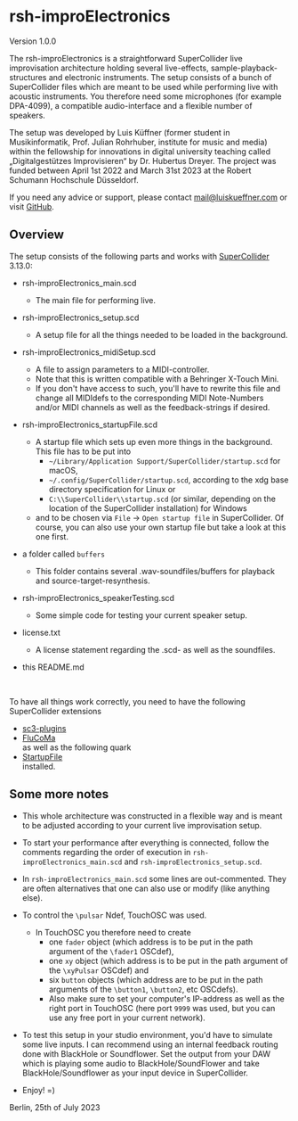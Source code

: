 # rsh-improElectronics

Version 1.0.0

The rsh-improElectronics is a straightforward SuperCollider live improvisation architecture holding several live-effects, sample-playback-structures and electronic instruments. The setup consists of a bunch of SuperCollider files which are meant to be used while performing live with acoustic instruments. You therefore need some microphones (for example DPA-4099), a compatible audio-interface and a flexible number of speakers.

The setup was developed by Luis Küffner (former student in Musikinformatik, Prof. Julian Rohrhuber, institute for music and media) within the fellowship for innovations in digital university teaching called „Digitalgestützes Improvisieren“ by Dr. Hubertus Dreyer. The project was funded between April 1st 2022 and March 31st 2023 at the Robert Schumann Hochschule Düsseldorf.

If you need any advice or support, please contact mail@luiskueffner.com or visit [GitHub](https://github.com/user4-33/rsh-improElectronics). 

## Overview
The setup consists of the following parts and works with [SuperCollider](https://supercollider.github.io/) 3.13.0:

- rsh-improElectronics_main.scd
  - The main file for performing live.

- rsh-improElectronics_setup.scd
  - A setup file for all the things needed to be loaded in the background.

- rsh-improElectronics_midiSetup.scd
  - A file to assign parameters to a MIDI-controller.
  - Note that this is written compatible with a Behringer X-Touch Mini.
  - If you don't have access to such, you'll have to rewrite this file and change all MIDIdefs to the corresponding MIDI Note-Numbers and/or MIDI channels as well as the feedback-strings if desired.

- rsh-improElectronics_startupFile.scd
  - A startup file which sets up even more things in the background. This file has to be put into
    - `~/Library/Application Support/SuperCollider/startup.scd` for macOS,
    - `~/.config/SuperCollider/startup.scd`, according to the xdg base directory specification for Linux or
    - `C:\\SuperCollider\\startup.scd` (or similar, depending on the location of the SuperCollider installation) for Windows
  - and to be chosen via `File` -> `Open startup file` in SuperCollider. Of course, you can also use your own startup file but take a look at this one first.

- a folder called `buffers`
  - This folder contains several .wav-soundfiles/buffers for playback and source-target-resynthesis.

- rsh-improElectronics_speakerTesting.scd
  - Some simple code for testing your current speaker setup.

- license.txt
  - A license statement regarding the .scd- as well as the soundfiles.

- this README.md

<br>

To have all things work correctly, you need to have the following SuperCollider extensions
- [sc3-plugins](https://github.com/supercollider/sc3-plugins/releases)
- [FluCoMa](https://github.com/flucoma/flucoma-sc/releases/latest) <br> 
as well as the following quark <br> 
- [StartupFile](https://github.com/aiberlin/StartupFile) <br>
installed.





## Some more notes
- This whole architecture was constructed in a flexible way and is meant to be adjusted according to your current live improvisation setup.

- To start your performance after everything is connected, follow the comments regarding the order of execution in `rsh-improElectronics_main.scd` and `rsh-improElectronics_setup.scd`.

- In `rsh-improElectronics_main.scd` some lines are out-commented. They are often alternatives that one can also use or modify (like anything else).

- To control the `\pulsar` Ndef, TouchOSC was used.
  - In TouchOSC you therefore need to create
    - one `fader` object (which address is to be put in the path argument of the `\fader1` OSCdef),
    - one `xy` object (which address is to be put in the path argument of the `\xyPulsar` OSCdef) and
    - six `button` objects (which address are to be put in the path arguments of the `\button1`, `\button2`, etc OSCdefs).
	- Also make sure to set your computer's IP-address as well as the right port in TouchOSC (here port `9999` was used, but you can use any free port in your current network).

- To test this setup in your studio environment, you'd have to simulate some live inputs. I can recommend using an internal feedback routing done with BlackHole or Soundflower. Set the output from your DAW which is playing some audio to BlackHole/SoundFlower and take BlackHole/Soundflower as your input device in SuperCollider.

- Enjoy! =)





Berlin, 25th of July 2023
